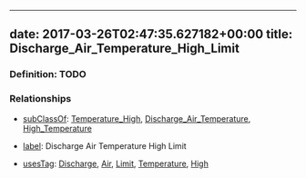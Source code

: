 
---
date: 2017-03-26T02:47:35.627182+00:00
title: Discharge_Air_Temperature_High_Limit
---
### Definition: TODO

### Relationships

* [subClassOf](http://www.w3.org/2000/01/rdf-schema#subClassOf): [Temperature_High](https://brickschema.org/schema/1.0/Brick#Temperature_High), [Discharge_Air_Temperature](https://brickschema.org/schema/1.0/Brick#Discharge_Air_Temperature), [High_Temperature](https://brickschema.org/schema/1.0/Brick#High_Temperature)

* [label](http://www.w3.org/2000/01/rdf-schema#label): Discharge Air Temperature High Limit

* [usesTag](https://brickschema.org/schema/1.0/BrickFrame#usesTag): [Discharge](https://brickschema.org/schema/1.0/BrickTag#Discharge), [Air](https://brickschema.org/schema/1.0/BrickTag#Air), [Limit](https://brickschema.org/schema/1.0/BrickTag#Limit), [Temperature](https://brickschema.org/schema/1.0/BrickTag#Temperature), [High](https://brickschema.org/schema/1.0/BrickTag#High)
